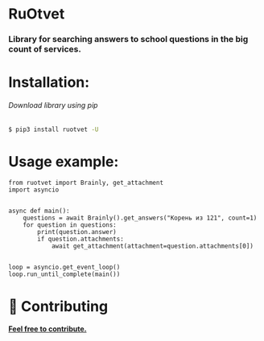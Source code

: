 # RuOtvet
### Library for searching answers to school questions in the big count of services.

# Installation:

###### Download library using pip
```bash
$ pip3 install ruotvet -U
```

# Usage example:
```python3
from ruotvet import Brainly, get_attachment
import asyncio


async def main():
    questions = await Brainly().get_answers("Корень из 121", count=1)
    for question in questions:
        print(question.answer)
        if question.attachments:
            await get_attachment(attachment=question.attachments[0])
            

loop = asyncio.get_event_loop()
loop.run_until_complete(main())
```
# 🤝 Contributing
#### <a href="https://github.com/ruotvet/ruotvet/graphs/contributors" align=center>Feel free to contribute.</a>
